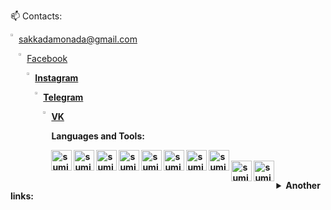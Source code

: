 

📫 Contacts: 

<img width="2%" align="left" src="https://www.vectorlogo.zone/logos/gmail/gmail-icon.svg"> sakkadamonada@gmail.com

<img width="2%" align="left" src="https://www.vectorlogo.zone/logos/facebook/facebook-icon.svg"> <a href="https://www.facebook.com/ilya.nesterov.39">Facebook</a>
<b />

<img width="2%" align="left" src="https://www.vectorlogo.zone/logos/instagram/instagram-icon.svg"><a href="https://www.instagram.com/ilushanester">Instagram</a>
<b />

<img width="2%" align="left" src="https://www.vectorlogo.zone/logos/telegram/telegram-icon.svg"><a href="https://t.me/sakkadas">Telegram</a>
<b />

<img width="2%" align="left" src="https://www.vectorlogo.zone/logos/vk/vk-icon.svg"><a href="https://vk.com/id14964597">VK</a>


Languages and Tools:⠀
<p>⠀⠀⠀⠀⠀⠀⠀⠀         ⠀⠀⠀⠀       
  <img align="left" alt="sumit" width="33px" src="https://img.icons8.com/color/64/000000/python.png"/>
  <img align="left" alt="sumit" width="33px" src="https://img.icons8.com/color/48/000000/django.png"/>
  <img align="left" alt="sumit" width="33px" src="https://img.icons8.com/color/64/000000/html-5.png"/>
  <img align="left" alt="sumit" width="33px" src="https://img.icons8.com/color/48/000000/css3.png"/>
  <img align="left" alt="sumit" width="33px" src="https://img.icons8.com/color/48/000000/bootstrap.png"/>
  <img align="left" alt="sumit" width="33px" src="https://img.icons8.com/color/48/000000/sql.png"/>
  <img align="left" alt="sumit" width="33px" src="https://img.icons8.com/color/48/000000/postgreesql.png"/>


<img align="left" alt="sumit" width="33px" src="https://img.icons8.com/color/48/000000/javascript.png"/>
<img align="left" alt="sumit" width="33px" src="https://img.icons8.com/color/48/000000/linux.png"/>
<img align="left" alt="sumit" width="33px" src="https://img.icons8.com/color/48/000000/redis.png"/>
</p>

<br />

<details>
<summary> Another links: </summary>

<img width="2%" align="left" src="https://stepik.org/static/frontend/mobile-banner/stepik_logotype_square_black.svg"> [Stepik](https://stepik.org/users/260029519)
<br />
<img width="2%" align="left" src=https://www.codewars.com/assets/logos/logo-61192cf7c75904d495e7ad69695fbf0bffd965bc3e17ac60f6c6b475304db09d.svg> [Codewars](https://www.codewars.com/users/Sakkadas)
 <br />
 <img width="2%" align="left" src=https://upload.wikimedia.org/wikipedia/commons/1/19/LeetCode_logo_black.png> [LeetCode](https://leetcode.com/Sakkadas/)
</details>
